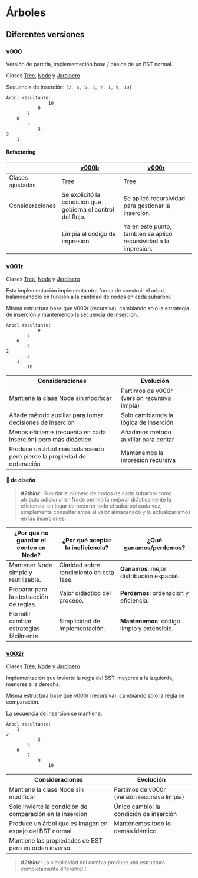 # Árboles

## Diferentes versiones

### [v000](v000)

Versión de partida, implementeción base / básica de un BST normal.

Clases [Tree](v000/Tree.java), [Node](v000/Node.java) y [Jardinero](v000/Jardinero.java)

Secuencia de inserción: `[2, 6, 5, 3, 7, 1, 9, 10]`

```
Árbol resultante:
                10
            9
        7
    6
        5
            3
2
    1
```

#### Refactoring

||[v000b](v000b)|[v000r](v000r)|
|-|-|-|
|Clases ajustadas|[Tree](v000b/Tree.java)|[Tree](v000r/Tree.java)
|Consideraciones|Se explicitó la condición que gobierna el control del flujo.|Se aplicó recursividad para gestionar la inserción.
||Limpia el código de impresión|Ya en este punto, también se aplicó recursividad a la impresión.

### [v001r](v001r)

Clases [Tree](v001r/Tree.java), [Node](v001r/Node.java) y [Jardinero](v001r/Jardinero.java)

Esta implementación implementa otra forma de construir el arbol, balanceándolo en función a la cantidad de nodos en cada subárbol.

Misma estructura base que v000r (recursiva), cambiando solo la estrategia de inserción y manteniendo la secuencia de inserción.

```
Árbol resultante:
            9
        7
    6
        5
2
        3
    1
        10
```

|Consideraciones|Evolución|
|-|-|
|Mantiene la clase Node sin modificar|Partimos de v000r (versión recursiva limpia)
|Añade método auxiliar para tomar decisiones de inserción|Solo cambiamos la lógica de inserción
|Menos eficiente (recuenta en cada inserción) pero más didáctico|Añadimos método auxiliar para contar
|Produce un árbol más balanceado pero pierde la propiedad de ordenación|Mantenemos la impresión recursiva

#### 🚬 de diseño

> ***#2think:*** Guardar el número de nodos de cada subárbol como atributo adicional en Node permitiría mejorar drásticamente la eficiencia: en lugar de recorrer todo el subárbol cada vez, simplemente consultaríamos el valor almacenado y lo actualizaríamos en las inserciones.

|¿Por qué no guardar el conteo en Node?|¿Por qué aceptar la ineficiencia?|¿Qué ganamos/perdemos?|
|-|-|-|
|Mantener Node simple y reutilizable.|Claridad sobre rendimiento en esta fase.|**Ganamos**: mejor distribución espacial.|
|Preparar para la abstracción de reglas.|Valor didáctico del proceso.|**Perdemos**: ordenación y eficiencia.|
|Permitir cambiar estrategias fácilmente.|Simplicidad de implementación.|**Mantenemos**: código limpio y extensible.|

### [v002r](v002r)

Clases [Tree](v002r/Tree.java), [Node](v002r/Node.java) y [Jardinero](v002r/Jardinero.java)

Implementación que invierte la regla del BST: mayores a la izquierda, menores a la derecha.

Misma estructura base que v000r (recursiva), cambiando solo la regla de comparación.

La secuencia de inserción se mantiene.

```
Árbol resultante:
    1
2
            3
        5
    6
        7
            9
                10
```

|Consideraciones|Evolución|
|-|-|
|Mantiene la clase Node sin modificar|Partimos de v000r (versión recursiva limpia)
|Solo invierte la condición de comparación en la inserción|Único cambio: la condición de inserción
|Produce un árbol que es imagen en espejo del BST normal|Mantenemos todo lo demás idéntico
|Mantiene las propiedades de BST pero en orden inverso|

> ***#2think:*** La simplicidad del cambio produce una estructura completamente diferente!!!
